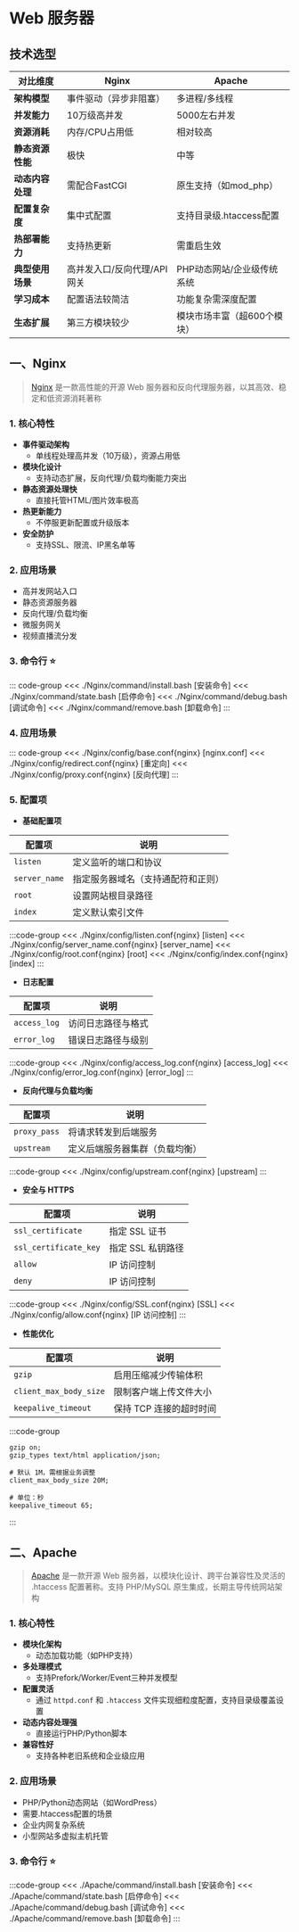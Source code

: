 # Web 服务器

## 技术选型

| 对比维度         | Nginx                       | Apache                      |
| ---------------- | --------------------------- | --------------------------- |
| **架构模型**     | 事件驱动（异步非阻塞）      | 多进程/多线程               |
| **并发能力**     | 10万级高并发                | 5000左右并发                |
| **资源消耗**     | 内存/CPU占用低              | 相对较高                    |
| **静态资源性能** | 极快                        | 中等                        |
| **动态内容处理** | 需配合FastCGI               | 原生支持（如mod_php）       |
| **配置复杂度**   | 集中式配置                  | 支持目录级.htaccess配置     |
| **热部署能力**   | 支持热更新                  | 需重启生效                  |
| **典型使用场景** | 高并发入口/反向代理/API网关 | PHP动态网站/企业级传统系统  |
| **学习成本**     | 配置语法较简洁              | 功能复杂需深度配置          |
| **生态扩展**     | 第三方模块较少              | 模块市场丰富（超600个模块） |

## 一、Nginx <Sound word="Nginx"/>

> [Nginx](https://nginx.org/) 是一款高性能的开源 Web 服务器和反向代理服务器，以其高效、稳定和低资源消耗著称

### 1. 核心特性

- **事件驱动架构**
  - 单线程处理高并发（10万级），资源占用低
- **模块化设计**
  - 支持动态扩展，反向代理/负载均衡能力突出
- **静态资源处理快**
  - 直接托管HTML/图片效率极高
- **热更新能力**
  - 不停服更新配置或升级版本
- **安全防护**
  - 支持SSL、限流、IP黑名单等

### 2. 应用场景

- 高并发网站入口
- 静态资源服务器
- 反向代理/负载均衡
- 微服务网关
- 视频直播流分发

### 3. 命令行 ⭐

::: code-group
<<< ./Nginx/command/install.bash [安装命令]
<<< ./Nginx/command/state.bash [启停命令]
<<< ./Nginx/command/debug.bash [调试命令]
<<< ./Nginx/command/remove.bash [卸载命令]
:::

### 4. 应用场景

::: code-group
<<< ./Nginx/config/base.conf{nginx} [nginx.conf]
<<< ./Nginx/config/redirect.conf{nginx} [重定向]
<<< ./Nginx/config/proxy.conf{nginx} [反向代理]
:::

### 5. 配置项

- **基础配置项**

| 配置项        | 说明                               |
| ------------- | ---------------------------------- |
| `listen`      | 定义监听的端口和协议               |
| `server_name` | 指定服务器域名（支持通配符和正则） |
| `root`        | 设置网站根目录路径                 |
| `index`       | 定义默认索引文件                   |

:::code-group
<<< ./Nginx/config/listen.conf{nginx} [listen]
<<< ./Nginx/config/server_name.conf{nginx} [server_name]
<<< ./Nginx/config/root.conf{nginx} [root]
<<< ./Nginx/config/index.conf{nginx} [index]
:::

- **日志配置**

| 配置项       | 说明               |
| ------------ | ------------------ |
| `access_log` | 访问日志路径与格式 |
| `error_log`  | 错误日志路径与级别 |

:::code-group
<<< ./Nginx/config/access_log.conf{nginx} [access_log]
<<< ./Nginx/config/error_log.conf{nginx} [error_log]
:::

- **反向代理与负载均衡**

| 配置项       | 说明                           |
| ------------ | ------------------------------ |
| `proxy_pass` | 将请求转发到后端服务           |
| `upstream`   | 定义后端服务器集群（负载均衡） |

:::code-group
<<< ./Nginx/config/upstream.conf{nginx} [upstream]
:::

- **安全与 HTTPS**

| 配置项                | 说明              |
| --------------------- | ----------------- |
| `ssl_certificate`     | 指定 SSL 证书     |
| `ssl_certificate_key` | 指定 SSL 私钥路径 |
| `allow`               | IP 访问控制       |
| `deny`                | IP 访问控制       |

:::code-group
<<< ./Nginx/config/SSL.conf{nginx} [SSL]
<<< ./Nginx/config/allow.conf{nginx} [IP 访问控制]
:::

- **性能优化**

| 配置项                 | 说明                    |
| ---------------------- | ----------------------- |
| `gzip`                 | 启用压缩减少传输体积    |
| `client_max_body_size` | 限制客户端上传文件大小  |
| `keepalive_timeout`    | 保持 TCP 连接的超时时间 |

:::code-group

```nginx [gzip]
gzip on;
gzip_types text/html application/json;
```

```nginx [client_max_body_size]
# 默认 1M，需根据业务调整
client_max_body_size 20M;
```

```nginx [keepalive_timeout]
# 单位：秒
keepalive_timeout 65;
```

:::

## 二、Apache <Sound word="Apache"/>

> [Apache](https://httpd.apache.org/docs/) 是一款开源 Web 服务器，以模块化设计、跨平台兼容性及灵活的 .htaccess 配置著称。支持 PHP/MySQL 原生集成，长期主导传统网站架构

### 1. 核心特性

- **模块化架构**
  - 动态加载功能（如PHP支持）
- **多处理模式**
  - 支持Prefork/Worker/Event三种并发模型
- **配置灵活**
  - 通过 `httpd.conf` 和 `.htaccess` 文件实现细粒度配置，支持目录级覆盖设置
- **动态内容处理强**
  - 直接运行PHP/Python脚本
- **兼容性好**
  - 支持各种老旧系统和企业级应用

### 2. 应用场景

- PHP/Python动态网站（如WordPress）
- 需要.htaccess配置的场景
- 企业内网复杂系统
- 小型网站多虚拟主机托管

### 3. 命令行 ⭐

:::code-group
<<< ./Apache/command/install.bash [安装命令]
<<< ./Apache/command/state.bash [启停命令]
<<< ./Apache/command/debug.bash [调试命令]
<<< ./Apache/command/remove.bash [卸载命令]
:::
